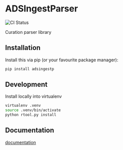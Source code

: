 # ADSIngestParser

<p align="center">

![CI Status](https://github.com/kelockhart/ADSIngestParser/actions/workflows/ci.yml/badge.svg)

  <!--
  <a href="https://codecov.io/gh/kelockhart/adsingestp">
    <img src="https://img.shields.io/codecov/c/github/kelockhart/adsingestp.svg?logo=codecov&logoColor=fff&style=flat-square" alt="Test coverage percentage">
  </a>
  //-->
</p>

Curation parser library

## Installation

Install this via pip (or your favourite package manager):

```bash
pip install adsingestp
```

## Development

Install locally into virtualenv

```bash
virtualenv .venv
source .venv/bin/activate
python rtool.py install
```

## Documentation

[documentation](https://adsingestp.readthedocs.io)
